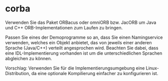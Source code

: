 # corba
Verwenden Sie das Paket ORBacus oder omniORB bzw. JacORB um Java und C++ ORB-Implementationen zum Laufen zu bringen.

Passen Sie eines der Demoprogramme so an, dass Sie einen Namingservice verwenden, welches ein Objekt anbietet, das von jeweils einer anderen Sprache (Java/C++) verteilt angesprochen wird. Beachten Sie dabei, dass eine IDL-Implementierung vorhanden ist um die unterschiedlichen Sprachen abgleichen zu können.

Vorschlag: Verwenden Sie für die Implementierungsumgebung eine Linux-Distribution, da eine optionale Kompilierung einfacher zu konfigurieren ist.
